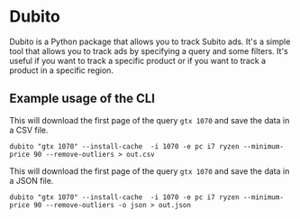 # Dubito

Dubito is a Python package that allows you to track Subito ads. It's a simple tool that allows you to track ads by specifying a query and some filters. It's useful if you want to track a specific product or if you want to track a product in a specific region.

## Example usage of the CLI

This will download the first page of the query `gtx 1070` and save the data in a CSV file.

`dubito "gtx 1070" --install-cache  -i 1070 -e pc i7 ryzen --minimum-price 90 --remove-outliers > out.csv`

This will download the first page of the query `gtx 1070` and save the data in a JSON file.

`dubito "gtx 1070" --install-cache  -i 1070 -e pc i7 ryzen --minimum-price 90 --remove-outliers -o json > out.json`

